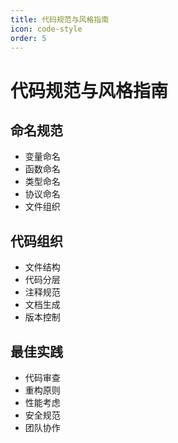 ```yaml
---
title: 代码规范与风格指南
icon: code-style
order: 5
---
```


# 代码规范与风格指南

## 命名规范
- 变量命名
- 函数命名
- 类型命名
- 协议命名
- 文件组织

## 代码组织
- 文件结构
- 代码分层
- 注释规范
- 文档生成
- 版本控制

## 最佳实践
- 代码审查
- 重构原则
- 性能考虑
- 安全规范
- 团队协作
